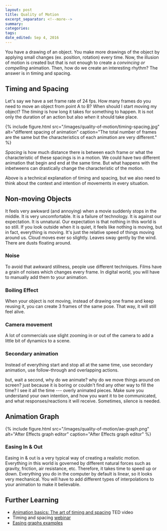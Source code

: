 ```yaml
---
layout: post	
title: Quality of Motion
excerpt_separator: <!--more-->
summary: 
categories:
tags:
date_edited: Sep 4, 2016
---
```




You have a drawing of an object. You make more drawings of the object by applying small changes (ex. position, rotation) every time. Now, the illusion of motion is created but that is not enough to create a *convincing or compelling* animation. Then, how do we create an interesting rhythm? The answer is in timing and spacing.




## Timing and Spacing

Let's say we have a set frame rate of 24 fps. How many frames do you need to move an object from point A to B? When should I start moving my object? The *timing* is how long it takes for something to happen. It is not only the duration of an action but also *when* it should take place.

{% include figure.html src="/images/quality-of-motion/timing-spacing.jpg" alt="different spacing of animation" caption="The total number of frames are the same but the characteristics of each animation are very different." %}

*Spacing* is how much distance there is between each frame or what the characteristic of these spacings is in a motion. We could have two different animation that begin and end at the same time. But what happens with the inbetweens can drastically change the characteristic of the motion.

Above is a technical explanation of timing and spacing, but we also need to think about the context and intention of movements in every situation.  



## Non-moving Objects

It feels very awkward (and annoying) when a movie suddenly stops in the middle. It is very uncomfortable. It is a failure of technology. It is against our expectation. It is unnatural. Our expectation is that nothing in this world is so still. If you look outside when it is quiet, it feels like nothing is moving, but in fact, everything is moving. It's just the relative speed of things moving around us. Cloud moves ever so slightly. Leaves sway gently by the wind. There are dusts floating around.  

### Noise
To avoid that awkward stillness, people use different techniques. Films have a grain of noises which changes every frame. In digital world, you will have to manually add them to your animation.

### Boiling Effect
When your object is not moving, instead of drawing one frame and keep reusing it, you can create 3 frames of the same pose. That way, it will still feel alive.

### Camera movement
A lot of commercials use slight zooming in or out of the camera to add a little bit of dynamics to a scene.

### Secondary animation
Instead of everything start and stop all at the same time, use secondary animation, use follow-through and overlapping actions.


but, wait a second, why do we animate? why do we move things around on screen? just because it is boring or couldn't find any other way to fill the time? I see it all the time --- overly animated pieces. Make sure you understand your own intention, and how you want it to be communicated, and what responses/reactions it will receive. Sometimes, silence is needed.




## Animation Graph

{% include figure.html src="/images/quality-of-motion/ae-graph.png" alt="After Effects graph editor" caption="After Effects graph editor" %}

### Easing In & Out
Easing in & out is a very typical way of creating a realistic motion. Everything in this world is governed by different natural forces such as gravity, friction, air resistance, etc. Therefore, it takes time to speed up or down. Everything you do in the computer by default is linear, so it looks very mechanical. You will have to add different types of interpolations to your animation to make it believable.

<!--
### The Effect

### Interpolation

### Understanding the Graph Editor in AE
-->











## Further Learning
- [Animation basics: The art of timing and spacing](https://www.youtube.com/watch?v=KRVhtMxQWRs&feature=share) TED video
- Timing and spacing [webinar](http://www.animationmentor.com/resources/webinars/timing-and-spacing/)
- [Easing graphs examples](http://easings.net/)

<!-- footnotes -->
